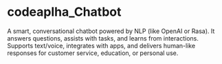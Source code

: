 # codeaplha_Chatbot
A smart, conversational chatbot powered by NLP (like OpenAI or Rasa). It answers questions, assists with tasks, and learns from interactions. Supports text/voice, integrates with apps, and delivers human-like responses for customer service, education, or personal use.
